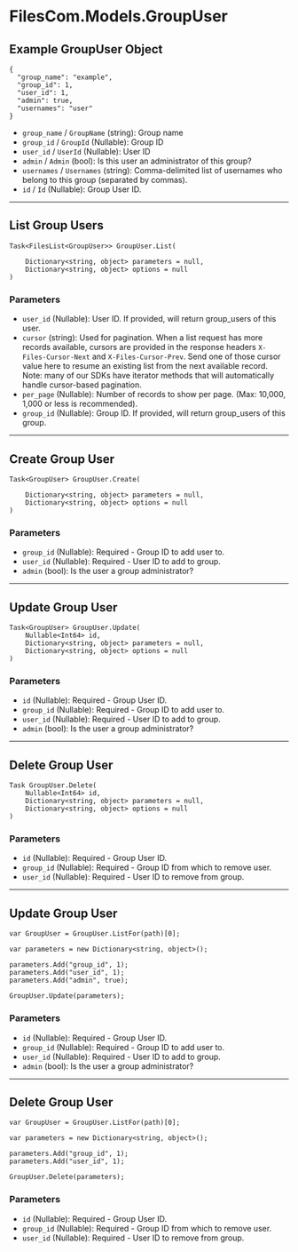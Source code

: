 # FilesCom.Models.GroupUser

## Example GroupUser Object

```
{
  "group_name": "example",
  "group_id": 1,
  "user_id": 1,
  "admin": true,
  "usernames": "user"
}
```

* `group_name` / `GroupName`  (string): Group name
* `group_id` / `GroupId`  (Nullable<Int64>): Group ID
* `user_id` / `UserId`  (Nullable<Int64>): User ID
* `admin` / `Admin`  (bool): Is this user an administrator of this group?
* `usernames` / `Usernames`  (string): Comma-delimited list of usernames who belong to this group (separated by commas).
* `id` / `Id`  (Nullable<Int64>): Group User ID.


---

## List Group Users

```
Task<FilesList<GroupUser>> GroupUser.List(
    
    Dictionary<string, object> parameters = null,
    Dictionary<string, object> options = null
)
```

### Parameters

* `user_id` (Nullable<Int64>): User ID.  If provided, will return group_users of this user.
* `cursor` (string): Used for pagination.  When a list request has more records available, cursors are provided in the response headers `X-Files-Cursor-Next` and `X-Files-Cursor-Prev`.  Send one of those cursor value here to resume an existing list from the next available record.  Note: many of our SDKs have iterator methods that will automatically handle cursor-based pagination.
* `per_page` (Nullable<Int64>): Number of records to show per page.  (Max: 10,000, 1,000 or less is recommended).
* `group_id` (Nullable<Int64>): Group ID.  If provided, will return group_users of this group.


---

## Create Group User

```
Task<GroupUser> GroupUser.Create(
    
    Dictionary<string, object> parameters = null,
    Dictionary<string, object> options = null
)
```

### Parameters

* `group_id` (Nullable<Int64>): Required - Group ID to add user to.
* `user_id` (Nullable<Int64>): Required - User ID to add to group.
* `admin` (bool): Is the user a group administrator?


---

## Update Group User

```
Task<GroupUser> GroupUser.Update(
    Nullable<Int64> id, 
    Dictionary<string, object> parameters = null,
    Dictionary<string, object> options = null
)
```

### Parameters

* `id` (Nullable<Int64>): Required - Group User ID.
* `group_id` (Nullable<Int64>): Required - Group ID to add user to.
* `user_id` (Nullable<Int64>): Required - User ID to add to group.
* `admin` (bool): Is the user a group administrator?


---

## Delete Group User

```
Task GroupUser.Delete(
    Nullable<Int64> id, 
    Dictionary<string, object> parameters = null,
    Dictionary<string, object> options = null
)
```

### Parameters

* `id` (Nullable<Int64>): Required - Group User ID.
* `group_id` (Nullable<Int64>): Required - Group ID from which to remove user.
* `user_id` (Nullable<Int64>): Required - User ID to remove from group.


---

## Update Group User

```
var GroupUser = GroupUser.ListFor(path)[0];

var parameters = new Dictionary<string, object>();

parameters.Add("group_id", 1);
parameters.Add("user_id", 1);
parameters.Add("admin", true);

GroupUser.Update(parameters);
```

### Parameters

* `id` (Nullable<Int64>): Required - Group User ID.
* `group_id` (Nullable<Int64>): Required - Group ID to add user to.
* `user_id` (Nullable<Int64>): Required - User ID to add to group.
* `admin` (bool): Is the user a group administrator?


---

## Delete Group User

```
var GroupUser = GroupUser.ListFor(path)[0];

var parameters = new Dictionary<string, object>();

parameters.Add("group_id", 1);
parameters.Add("user_id", 1);

GroupUser.Delete(parameters);
```

### Parameters

* `id` (Nullable<Int64>): Required - Group User ID.
* `group_id` (Nullable<Int64>): Required - Group ID from which to remove user.
* `user_id` (Nullable<Int64>): Required - User ID to remove from group.
